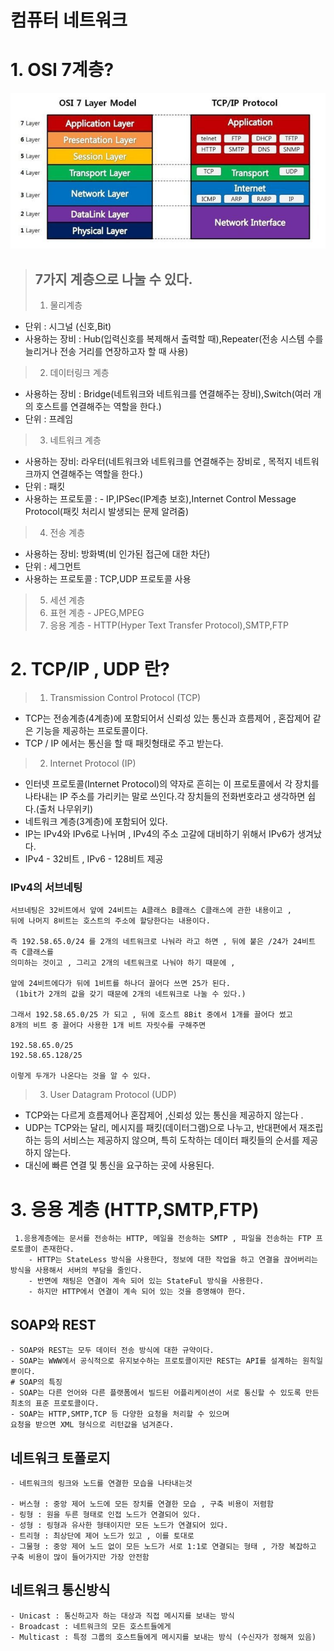 # 컴퓨터 네트워크 

# 1. OSI 7계층? 

![img.png](img.png)

> ## 7가지 계층으로 나눌 수 있다. 
> 1. 물리계층 
  - 단위 : 시그널 (신호,Bit)
  - 사용하는 장비 : Hub(입력신호를 복제해서 출력할 때),Repeater(전송 시스템 수를 늘리거나 전송 거리를 연장하고자 할 때 사용)
> 2. 데이터링크 계층 
  - 사용하는 장비 : Bridge(네트워크와 네트워크를 연결해주는 장비),Switch(여러 개의 호스트를 연결해주는 역할을 한다.)
  - 단위 : 프레임 
> 3. 네트워크 계층
  - 사용하는 장비: 라우터(네트워크와 네트워크를 연결해주는 장비로 , 목적지 네트워크까지 연결해주는 역할을 한다.)
  - 단위 : 패킷
  - 사용하는 프로토콜 : - IP,IPSec(IP계층 보호),Internet Control Message Protocol(패킷 처리시 발생되는 문제 알려줌)
> 4. 전송 계층 
  - 사용하는 장비: 방화벽(비 인가된 접근에 대한 차단)
  - 단위 : 세그먼트
  - 사용하는 프로토콜 : TCP,UDP 프로토콜 사용
> 5. 세션 계층 
> 6. 표현 계층 - JPEG,MPEG
> 7. 응용 계층 - HTTP(Hyper Text Transfer Protocol),SMTP,FTP


# 2. TCP/IP , UDP 란?
> 1. Transmission Control Protocol (TCP)
- TCP는 전송계층(4계층)에 포함되어서 신뢰성 있는 통신과 흐름제어 , 혼잡제어 같은 기능을 제공하는 프로토콜이다.
- TCP / IP 에서는 통신을 할 때 패킷형태로 주고 받는다.   
> 2. Internet Protocol (IP)
- 인터넷 프로토콜(Internet Protocol)의 약자로 흔히는 이 프로토콜에서 각 장치를 나타내는 IP 주소를 가리키는 말로 쓰인다.각 장치들의 전화번호라고 생각하면 쉽다.(출처 나무위키)
- 네트워크 계층(3계층)에 포함되어 있다.
- IP는 IPv4와 IPv6로 나뉘며 , IPv4의 주소 고갈에 대비하기 위해서 IPv6가 생겨났다.
- IPv4 - 32비트 , IPv6 - 128비트 제공

### IPv4의 서브네팅 

    서브네팅은 32비트에서 앞에 24비트는 A클래스 B클래스 C클래스에 관한 내용이고 , 
    뒤에 나머지 8비트는 호스트의 주소에 할당한다는 내용이다.
    
    즉 192.58.65.0/24 를 2개의 네트워크로 나눠라 라고 하면 , 뒤에 붙은 /24가 24비트 즉 C클래스를
    의미하는 것이고 , 그리고 2개의 네트워크로 나눠야 하기 때문에 , 
    
    앞에 24비트에다가 뒤에 1비트를 하나더 끌어다 쓰면 25가 된다.
     (1bit가 2개의 값을 갖기 때문에 2개의 네트워크로 나눌 수 있다.)
    
    그래서 192.58.65.0/25 가 되고 , 뒤에 호스트 8Bit 중에서 1개를 끌어다 썼고
    8개의 비트 중 끌어다 사용한 1개 비트 자릿수를 구해주면
    
    192.58.65.0/25 
    192.58.65.128/25 
    
    이렇게 두개가 나온다는 것을 알 수 있다.

> 3. User Datagram Protocol (UDP)
- TCP와는 다르게 흐름제어나 혼잡제어 ,신뢰성 있는 통신을 제공하지 않는다 . 
- UDP는 TCP와는 달리, 메시지를 패킷(데이터그램)으로 나누고, 반대편에서 재조립하는 등의 서비스는 제공하지 않으며, 특히 도착하는 데이터 패킷들의 순서를 제공하지 않는다.
- 대신에 빠른 연결 및 통신을 요구하는 곳에 사용된다.


# 3. 응용 계층 (HTTP,SMTP,FTP)

     1.응용계층에는 문서를 전송하는 HTTP, 메일을 전송하는 SMTP , 파일을 전송하는 FTP 프로토콜이 존재한다.
        - HTTP는 StateLess 방식을 사용한다, 정보에 대한 작업을 하고 연결을 끊어버리는 방식을 사용해서 서버의 부담을 줄인다.
        - 반면에 채팅은 연결이 계속 되어 있는 StateFul 방식을 사용한다.
        - 하지만 HTTP에서 연결이 계속 되어 있는 것을 증명해야 한다.


 
## SOAP와 REST

    - SOAP와 REST는 모두 데이터 전송 방식에 대한 규약이다.
    - SOAP는 WWW에서 공식적으로 유지보수하는 프로토콜이지만 REST는 API를 설계하는 원칙일 뿐이다.
    # SOAP의 특징 
    - SOAP는 다른 언어와 다른 플랫폼에서 빌드된 어플리케이션이 서로 통신할 수 있도록 만든
    최초의 표준 프로토콜이다.
    - SOAP는 HTTP,SMTP,TCP 등 다양한 요청을 처리할 수 있으며 
    요청을 받으면 XML 형식으로 리턴값을 넘겨준다.


## 네트워크 토폴로지 
    
    - 네트워크의 링크와 노드를 연결한 모습을 나타내는것

    - 버스형 : 중앙 제어 노드에 모든 장치를 연결한 모습 , 구축 비용이 저렴함
    - 링형 : 원을 두른 형태로 인접 노드가 연결되어 있다. 
    - 성형 : 링형과 유사한 형태이지만 모든 노드가 연결되어 있다. 
    - 트리형 : 최상단에 제어 노드가 있고 , 이를 토대로 
    - 그물형 : 중앙 제어 노드 없이 모든 노드가 서로 1:1로 연결되는 형태 , 가장 복잡하고 구축 비용이 많이 들어가지만 가장 안전함

## 네트워크 통신방식 
    
    - Unicast : 통신하고자 하는 대상과 직접 메시지를 보내는 방식
    - Broadcast : 네트워크의 모든 호스트들에게 
    - Multicast : 특정 그룹의 호스트들에게 메시지를 보내는 방식 (수신자가 정해져 있음)